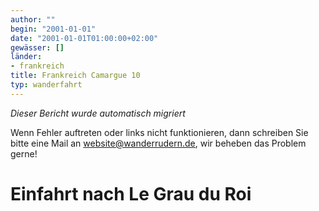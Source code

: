 ```yaml
---
author: ""
begin: "2001-01-01"
date: "2001-01-01T01:00:00+02:00"
gewässer: []
länder:
- frankreich
title: Frankreich Camargue 10
typ: wanderfahrt
---
```



*Dieser Bericht wurde automatisch migriert*

Wenn Fehler auftreten oder links nicht funktionieren, dann schreiben Sie bitte eine Mail an website@wanderrudern.de, wir beheben das Problem gerne!



# Einfahrt nach Le Grau du Roi


